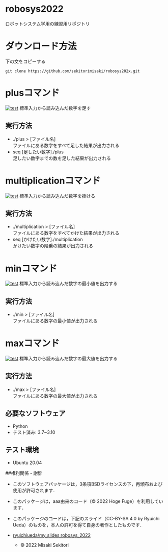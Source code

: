 # robosys2022
ロボットシステム学用の練習用リポジトリ

# ダウンロード方法
下の文をコピーする          
``` 
git clone https://github.com/sekitorimisaki/robosys202x.git
```

# plusコマンド
[![test](https://github.com/sekitorimisaki/robosys2022/actions/workflows/test.yml/badge.svg)](https://github.com/sekitorimisaki/robosys2022/actions/workflows/test.yml)
標準入力から読み込んだ数字を足す

## 実行方法
* ./plus > [ファイル名]  
ファイルにある数字をすべて足した結果が出力される
* seq [足したい数字]./plus  
足したい数字までの数を足した結果が出力される

# multiplicationコマンド
[![test](https://github.com/sekitorimisaki/robosys2022/actions/workflows/test.yml/badge.svg)](https://github.com/sekitorimisaki/robosys2022/actions/workflows/test.yml)
標準入力から読み込んだ数字を掛ける

## 実行方法
* ./multiplication > [ファイル名]  
ファイルにある数字をすべてかけた結果が出力される
* seq [かけたい数字]./multiplication  
かけたい数字の階乗の結果が出力される

# minコマンド
[![test](https://github.com/sekitorimisaki/robosys2022/actions/workflows/test.yml/badge.svg)](https://github.com/sekitorimisaki/robosys2022/actions/workflows/test.yml)
標準入力から読み込んだ数字の最小値を出力する

## 実行方法
* ./min > [ファイル名]  
ファイルにある数字の最小値が出力される

# maxコマンド
[![test](https://github.com/sekitorimisaki/robosys2022/actions/workflows/test.yml/badge.svg)](https://github.com/sekitorimisaki/robosys2022/actions/workflows/test.yml)
標準入力から読み込んだ数字の最大値を出力する

## 実行方法
* ./max > [ファイル名]  
ファイルにある数字の最大値が出力される

## 必要なソフトウェア
* Python
 * テスト済み: 3.7~3.10

## テスト環境
* Ubuntu 20.04
                      
                    
##権利関係・謝辞                                               
* このソフトウェアパッケージは，3条項BSDライセンスの下，再頒布および使用が許可されます．
* このパッケージは，aaa由来のコード（© 2022 Hoge Fuge）を利用しています．
* このパッケージのコードは，下記のスライド（CC-BY-SA 4.0 by Ryuichi Ueda）のものを，本人の許可を得て自身の著作としたものです．
* [ryuichiueda/my_slides robosys_2022](https://github.com/ryuichiueda/my_slides/tree/master/robosys_2022)

  * © 2022 Misaki Sekitori


